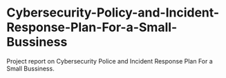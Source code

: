 # Cybersecurity-Policy-and-Incident-Response-Plan-For-a-Small-Bussiness
Project report on Cybersecurity Police and Incident Response Plan For a Small Bussiness.

